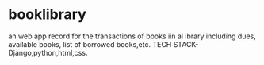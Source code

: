 # booklibrary
 an web app record for the transactions of books iin al ibrary including dues, available books, list of borrowed books,etc.
 TECH STACK-
 Django,python,html,css.
